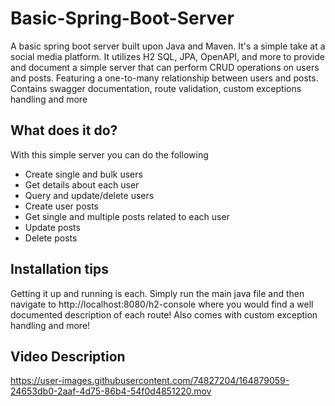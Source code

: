 # Basic-Spring-Boot-Server
A basic spring boot server built upon Java and Maven. It's a simple take at a social media platform. It utilizes H2 SQL, JPA, OpenAPI, and more to provide and document a simple server that can perform CRUD operations on users and posts. Featuring a one-to-many relationship between users and posts. Contains swagger documentation, route validation, custom exceptions handling and more

## What does it do?
With this simple server you can do the following
- Create single and bulk users
- Get details about each user
- Query and update/delete users
- Create user posts
- Get single and multiple posts related to each user 
- Update posts
- Delete posts

## Installation tips
Getting it up and running is each. Simply run the main java file and then navigate to http://localhost:8080/h2-console where you would find a well documented description of each route! Also comes with custom exception handling and more!

## Video Description


https://user-images.githubusercontent.com/74827204/164879059-24653db0-2aaf-4d75-86b4-54f0d4851220.mov


